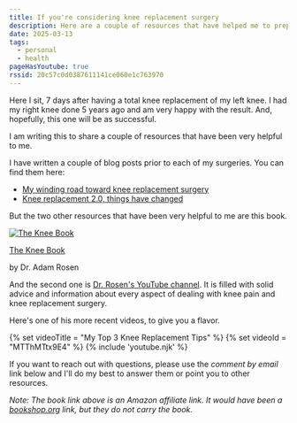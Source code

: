 ```yaml
---
title: If you're considering knee replacement surgery
description: Here are a couple of resources that have helped me to prepare for knee replacement surgery.
date: 2025-03-13
tags:
  - personal
  - health
pageHasYoutube: true
rssid: 20c57c0d0387611141ce060e1c763970
---
```


Here I sit, 7 days after having a total knee replacement of my left knee. I had my right knee done 5 years ago and am very happy with the result. And, hopefully, this one will be as successful.

I am writing this to share a couple of resources that have been very helpful to me.

I have written a couple of blog posts prior to each of my surgeries. You can find them here:

- [My winding road toward knee replacement surgery](https://bobmonsour.com/blog/my-winding-road-toward-knee-replacement-surgery/)
- [Knee replacement 2.0, things have changed
  ](https://bobmonsour.com/blog/knee-replacement-2-things-have-changed/)

But the two other resources that have been very helpful to me are this book.

<div class="bkitem">
	<a href="https://amzn.to/4kRm8tU">
		<img src="/assets/img/the-knee-book.jpg" alt="The Knee Book">
	</a>
	<p class="bktitle"><a href="https://amzn.to/4kRm8tU">The Knee Book</a></p>
	<p class="bkauthor">by Dr. Adam Rosen</p>
</div>

And the second one is [Dr. Rosen's YouTube channel](https://www.youtube.com/@dradamrosen). It is filled with solid advice and information about every aspect of dealing with knee pain and knee replacement surgery.

Here's one of his more recent videos, to give you a flavor.

{% set videoTitle = "My Top 3 Knee Replacement Tips" %}
{% set videoId = "MTThMTtx9E4" %}
{% include 'youtube.njk' %}

If you want to reach out with questions, please use the _comment by email_ link below and I'll do my best to answer them or point you to other resources.

_Note: The book link above is an Amazon affiliate link. It would have been a [bookshop.org](https://bookshop.org/) link, but they do not carry the book._
